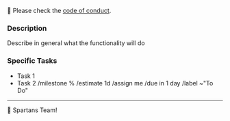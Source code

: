 🚨 Please check the [code of conduct](https://gitlab.com/pokespartans/code-of-conduct).
### Description
Describe in general what the functionality will do
### Specific Tasks
- Task 1
- Task 2
/milestone %
/estimate 1d
/assign me
/due in 1 day
/label ~"To Do"
---
🙌 Spartans Team!
